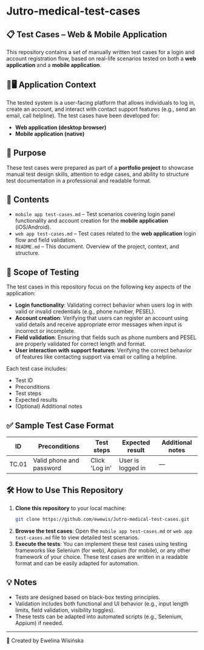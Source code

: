 # Jutro-medical-test-cases

## 📋 Test Cases – Web & Mobile Application

This repository contains a set of manually written test cases for a login and account registration flow, based on real-life scenarios tested on both a **web application** and a **mobile application**.

## 📱🖥️ Application Context

The tested system is a user-facing platform that allows individuals to log in, create an account, and interact with contact support features (e.g., send an email, call helpline). The test cases have been developed for:

- **Web application (desktop browser)**
- **Mobile application (native)**

## 📌 Purpose

These test cases were prepared as part of a **portfolio project** to showcase manual test design skills, attention to edge cases, and ability to structure test documentation in a professional and readable format.

## 📂 Contents

- `mobile app test-cases.md` – Test scenarios covering login panel functionality and account creation for the **mobile application** (iOS/Android).  
- `web app test-cases.md` – Test cases related to the **web application** login flow and field validation.  
- `README.md` – This document. Overview of the project, context, and structure.

## 📝 Scope of Testing

The test cases in this repository focus on the following key aspects of the application:

- **Login functionality**: Validating correct behavior when users log in with valid or invalid credentials (e.g., phone number, PESEL).
- **Account creation**: Verifying that users can register an account using valid details and receive appropriate error messages when input is incorrect or incomplete.
- **Field validation**: Ensuring that fields such as phone numbers and PESEL are properly validated for correct length and format.
- **User interaction with support features**: Verifying the correct behavior of features like contacting support via email or calling a helpline.

Each test case includes:
- Test ID
- Preconditions
- Test steps
- Expected results
- (Optional) Additional notes

## ✅ Sample Test Case Format

| ID     | Preconditions | Test steps | Expected result | Additional notes |
|--------|---------------|------------|------------------|------------------|
| TC.01  | Valid phone and password | Click 'Log in' | User is logged in | — |

## 🛠 How to Use This Repository

1. **Clone this repository** to your local machine:
   ```bash
   git clone https://github.com/ewewis/Jutro-medical-test-cases.git
2. **Browse the test cases**: Open the ```mobile app test-cases.md``` or ```web app test-cases.md``` file to view detailed test scenarios.
3. **Execute the tests**: You can implement these test cases using testing frameworks like Selenium (for web), Appium (for mobile), or any other framework of your choice. These test cases are written in a readable format and can be easily adapted for automation.

## 💡 Notes

- Tests are designed based on black-box testing principles.
- Validation includes both functional and UI behavior (e.g., input length limits, field validation, visibility toggles).
- These tests can be adapted into automated scripts (e.g., Selenium, Appium) if needed.

---

🧪 Created by Ewelina Wisińska  
